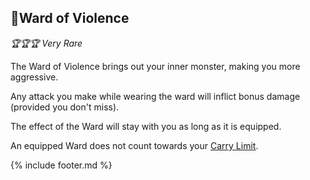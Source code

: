 ## 🔮Ward of Violence

_🏆🏆🏆 Very Rare_ 

The Ward of Violence brings out your inner monster, making you more aggressive.

Any attack you make while wearing the ward will inflict bonus damage (provided you don't miss). 

The effect of the Ward will stay with you as long as it is equipped.

An equipped Ward does not count towards your [Carry Limit](../carry_limit.md). 

{% include footer.md %}
